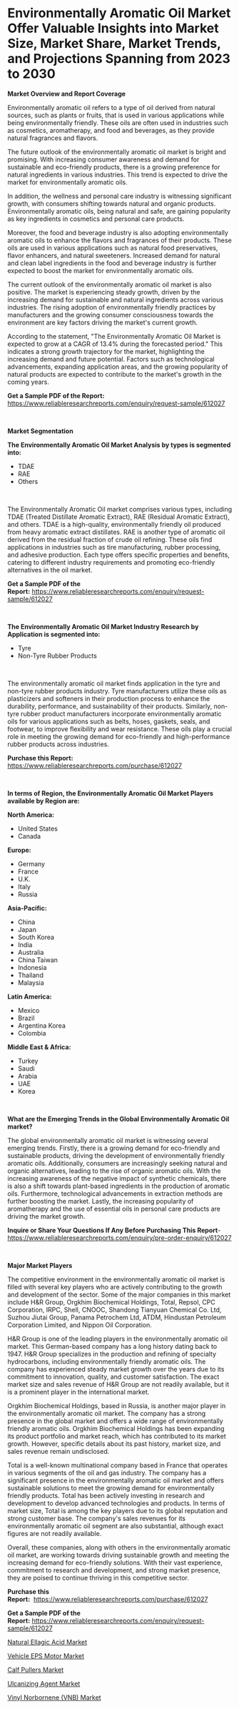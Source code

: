 <p><h1>Environmentally Aromatic Oil Market Offer Valuable Insights into Market Size, Market Share, Market Trends, and Projections Spanning from 2023 to 2030</h1></p><p><strong>Market Overview and Report Coverage</strong></p>
<p><p>Environmentally aromatic oil refers to a type of oil derived from natural sources, such as plants or fruits, that is used in various applications while being environmentally friendly. These oils are often used in industries such as cosmetics, aromatherapy, and food and beverages, as they provide natural fragrances and flavors.</p><p>The future outlook of the environmentally aromatic oil market is bright and promising. With increasing consumer awareness and demand for sustainable and eco-friendly products, there is a growing preference for natural ingredients in various industries. This trend is expected to drive the market for environmentally aromatic oils.</p><p>In addition, the wellness and personal care industry is witnessing significant growth, with consumers shifting towards natural and organic products. Environmentally aromatic oils, being natural and safe, are gaining popularity as key ingredients in cosmetics and personal care products.</p><p>Moreover, the food and beverage industry is also adopting environmentally aromatic oils to enhance the flavors and fragrances of their products. These oils are used in various applications such as natural food preservatives, flavor enhancers, and natural sweeteners. Increased demand for natural and clean label ingredients in the food and beverage industry is further expected to boost the market for environmentally aromatic oils.</p><p>The current outlook of the environmentally aromatic oil market is also positive. The market is experiencing steady growth, driven by the increasing demand for sustainable and natural ingredients across various industries. The rising adoption of environmentally friendly practices by manufacturers and the growing consumer consciousness towards the environment are key factors driving the market's current growth.</p><p>According to the statement, "The Environmentally Aromatic Oil Market is expected to grow at a CAGR of 13.4% during the forecasted period." This indicates a strong growth trajectory for the market, highlighting the increasing demand and future potential. Factors such as technological advancements, expanding application areas, and the growing popularity of natural products are expected to contribute to the market's growth in the coming years.</p></p>
<p><strong>Get a Sample PDF of the Report:</strong> <a href="https://www.reliableresearchreports.com/enquiry/request-sample/612027">https://www.reliableresearchreports.com/enquiry/request-sample/612027</a></p>
<p>&nbsp;</p>
<p><strong>Market Segmentation</strong></p>
<p><strong>The Environmentally Aromatic Oil Market Analysis by types is segmented into:</strong></p>
<p><ul><li>TDAE</li><li>RAE</li><li>Others</li></ul></p>
<p>&nbsp;</p>
<p><p>The Environmentally Aromatic Oil market comprises various types, including TDAE (Treated Distillate Aromatic Extract), RAE (Residual Aromatic Extract), and others. TDAE is a high-quality, environmentally friendly oil produced from heavy aromatic extract distillates. RAE is another type of aromatic oil derived from the residual fraction of crude oil refining. These oils find applications in industries such as tire manufacturing, rubber processing, and adhesive production. Each type offers specific properties and benefits, catering to different industry requirements and promoting eco-friendly alternatives in the oil market.</p></p>
<p><strong>Get a Sample PDF of the Report:</strong>&nbsp;<a href="https://www.reliableresearchreports.com/enquiry/request-sample/612027">https://www.reliableresearchreports.com/enquiry/request-sample/612027</a></p>
<p>&nbsp;</p>
<p><strong>The Environmentally Aromatic Oil Market Industry Research by Application is segmented into:</strong></p>
<p><ul><li>Tyre</li><li>Non-Tyre Rubber Products</li></ul></p>
<p>&nbsp;</p>
<p><p>The environmentally aromatic oil market finds application in the tyre and non-tyre rubber products industry. Tyre manufacturers utilize these oils as plasticizers and softeners in their production process to enhance the durability, performance, and sustainability of their products. Similarly, non-tyre rubber product manufacturers incorporate environmentally aromatic oils for various applications such as belts, hoses, gaskets, seals, and footwear, to improve flexibility and wear resistance. These oils play a crucial role in meeting the growing demand for eco-friendly and high-performance rubber products across industries.</p></p>
<p><strong>Purchase this Report:</strong>&nbsp; <a href="https://www.reliableresearchreports.com/purchase/612027">https://www.reliableresearchreports.com/purchase/612027</a></p>
<p>&nbsp;</p>
<p><strong>In terms of Region, the Environmentally Aromatic Oil Market Players available by Region are:</strong></p>
<p>
    <p> <strong> North America: </strong>
        <ul>
            <li>United States</li>
            <li>Canada</li>
        </ul>
        </p> 
    <p> <strong> Europe: </strong>
        <ul>
            <li>Germany</li>
            <li>France</li>
            <li>U.K.</li>
            <li>Italy</li>
            <li>Russia</li>
        </ul>
        </p> 
    <p> <strong> Asia-Pacific: </strong>
        <ul>
            <li>China</li>
            <li>Japan</li>
            <li>South Korea</li>
            <li>India</li>
            <li>Australia</li>
            <li>China Taiwan</li>
            <li>Indonesia</li>
            <li>Thailand</li>
            <li>Malaysia</li>
        </ul>
        </p> 
    <p> <strong> Latin America: </strong>
        <ul>
            <li>Mexico</li>
            <li>Brazil</li>
            <li>Argentina Korea</li>
            <li>Colombia</li>
        </ul>
        </p> 
    <p> <strong> Middle East & Africa: </strong>
        <ul>
            <li>Turkey</li>
            <li>Saudi</li>
            <li>Arabia</li>
            <li>UAE</li>
            <li>Korea</li>
        </ul>
    </p>
    </p>
<p>&nbsp;</p>
<p><strong>What are the Emerging Trends in the Global Environmentally Aromatic Oil market?</strong></p>
<p><p>The global environmentally aromatic oil market is witnessing several emerging trends. Firstly, there is a growing demand for eco-friendly and sustainable products, driving the development of environmentally friendly aromatic oils. Additionally, consumers are increasingly seeking natural and organic alternatives, leading to the rise of organic aromatic oils. With the increasing awareness of the negative impact of synthetic chemicals, there is also a shift towards plant-based ingredients in the production of aromatic oils. Furthermore, technological advancements in extraction methods are further boosting the market. Lastly, the increasing popularity of aromatherapy and the use of essential oils in personal care products are driving the market growth.</p></p>
<p><strong>Inquire or Share Your Questions If Any Before Purchasing This Report</strong>- <a href="https://www.reliableresearchreports.com/enquiry/pre-order-enquiry/612027">https://www.reliableresearchreports.com/enquiry/pre-order-enquiry/612027</a></p>
<p>&nbsp;</p>
<p><strong>Major Market Players</strong></p>
<p><p>The competitive environment in the environmentally aromatic oil market is filled with several key players who are actively contributing to the growth and development of the sector. Some of the major companies in this market include H&R Group, Orgkhim Biochemical Holdings, Total, Repsol, CPC Corporation, IRPC, Shell, CNOOC, Shandong Tianyuan Chemical Co. Ltd, Suzhou Jiutai Group, Panama Petrochem Ltd, ATDM, Hindustan Petroleum Corporation Limited, and Nippon Oil Corporation.</p><p>H&R Group is one of the leading players in the environmentally aromatic oil market. This German-based company has a long history dating back to 1947. H&R Group specializes in the production and refining of specialty hydrocarbons, including environmentally friendly aromatic oils. The company has experienced steady market growth over the years due to its commitment to innovation, quality, and customer satisfaction. The exact market size and sales revenue of H&R Group are not readily available, but it is a prominent player in the international market.</p><p>Orgkhim Biochemical Holdings, based in Russia, is another major player in the environmentally aromatic oil market. The company has a strong presence in the global market and offers a wide range of environmentally friendly aromatic oils. Orgkhim Biochemical Holdings has been expanding its product portfolio and market reach, which has contributed to its market growth. However, specific details about its past history, market size, and sales revenue remain undisclosed.</p><p>Total is a well-known multinational company based in France that operates in various segments of the oil and gas industry. The company has a significant presence in the environmentally aromatic oil market and offers sustainable solutions to meet the growing demand for environmentally friendly products. Total has been actively investing in research and development to develop advanced technologies and products. In terms of market size, Total is among the key players due to its global reputation and strong customer base. The company's sales revenues for its environmentally aromatic oil segment are also substantial, although exact figures are not readily available.</p><p>Overall, these companies, along with others in the environmentally aromatic oil market, are working towards driving sustainable growth and meeting the increasing demand for eco-friendly solutions. With their vast experience, commitment to research and development, and strong market presence, they are poised to continue thriving in this competitive sector.</p></p>
<p><strong>Purchase this Report:</strong>&nbsp;&nbsp;<a href="https://www.reliableresearchreports.com/purchase/612027">https://www.reliableresearchreports.com/purchase/612027</a></p>
<p></p>
<p><strong>Get a Sample PDF of the Report:</strong>&nbsp;<a href="https://www.reliableresearchreports.com/enquiry/request-sample/612027">https://www.reliableresearchreports.com/enquiry/request-sample/612027</a></p>
<p><p><a href="https://github.com/deliacustodio40/Market-Research-Report-List-1/blob/main/natural-ellagic-acid-market.md">Natural Ellagic Acid Market</a></p><p><a href="https://github.com/scarol104/Market-Research-Report-List-1/blob/main/vehicle-eps-motor-market.md">Vehicle EPS Motor Market</a></p><p><a href="https://medium.com/@shubham99912151/calf-pullers-market-size-cagr-trends-2024-2030-00d63cbfb3f2">Calf Pullers Market</a></p><p><a href="https://www.linkedin.com/pulse/ulcanizing-agent-market-challenges-opportunities-growth/">Ulcanizing Agent Market</a></p><p><a href="https://www.linkedin.com/pulse/decoding-vinyl-norbornene-vnb-market-deep-dive-latest-trends/">Vinyl Norbornene (VNB) Market</a></p></p>